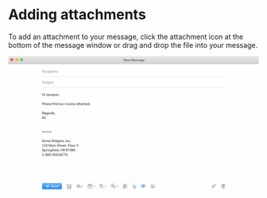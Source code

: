 <div id="container">

# Adding attachments

To add an attachment to your message, click the attachment icon at the bottom of the message window or drag and drop the file into your message.

![](./208560828-attachment.gif)

</div>
